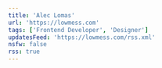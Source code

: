 ```yaml
---
title: 'Alec Lomas'
url: 'https://lowmess.com'
tags: ['Frontend Developer', 'Designer']
updatesFeed: 'https://lowmess.com/rss.xml'
nsfw: false
rss: true
---
```

